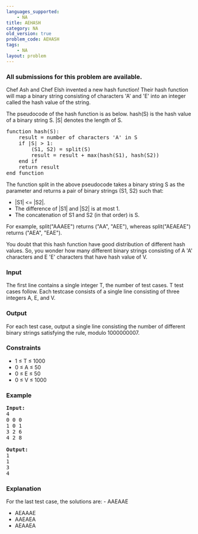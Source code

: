 ```yaml
---
languages_supported:
    - NA
title: AEHASH
category: NA
old_version: true
problem_code: AEHASH
tags:
    - NA
layout: problem
---
```

###  All submissions for this problem are available. 

Chef Ash and Chef Elsh invented a new hash function! Their hash function will map a binary string consisting of characters 'A' and 'E' into an integer called the hash value of the string.

The pseudocode of the hash function is as below. hash(S) is the hash value of a binary string S. |S| denotes the length of S.

<pre>function hash(S):
	result = number of characters 'A' in S
	if |S| > 1:
		(S1, S2) = split(S)
		result = result + max(hash(S1), hash(S2))
	end if
	return result
end function
</pre>
The function split in the above pseudocode takes a binary string S as the parameter and returns a pair of binary strings (S1, S2) such that:

- |S1| &lt;= |S2|.
- The difference of |S1| and |S2| is at most 1.
- The concatenation of S1 and S2 (in that order) is S.

For example, split("AAAEE") returns ("AA", "AEE"), whereas split("AEAEAE") returns ("AEA", "EAE").

You doubt that this hash function have good distribution of different hash values. So, you wonder how many different binary strings consisting of A 'A' characters and E 'E' characters that have hash value of V.

### Input

The first line contains a single integer T, the number of test cases. T test cases follow. Each testcase consists of a single line consisting of three integers A, E, and V.

### Output

For each test case, output a single line consisting the number of different binary strings satisfying the rule, modulo 1000000007.

### Constraints

- 1 ≤ T ≤ 1000
- 0 ≤ A ≤ 50
- 0 ≤ E ≤ 50
- 0 ≤ V ≤ 1000

### Example

<pre>
<b>Input:</b>
4
0 0 0
1 0 1
3 2 6
4 2 8

<b>Output:</b>
1
1
3
4
</pre>
### Explanation

For the last test case, the solutions are: - AAEAAE
- AEAAAE
- AAEAEA
- AEAAEA
